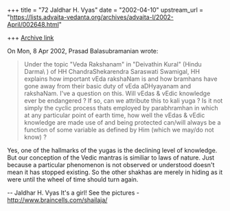+++
title = "72 Jaldhar H. Vyas"
date = "2002-04-10"
upstream_url = "https://lists.advaita-vedanta.org/archives/advaita-l/2002-April/002648.html"

+++
[Archive link](https://lists.advaita-vedanta.org/archives/advaita-l/2002-April/002648.html)

On Mon, 8 Apr 2002, Prasad Balasubramanian wrote:

> Under the topic "Veda Rakshanam" in "Deivathin Kural" (Hindu Darma\ ) of
> HH ChandraShekarendra Saraswati Swamigal, HH explains how important vEda
> rakshaNam is and how bramhans have gone away from their basic duty of
> vEda aDHyayanam and rakshaNam. I've a question on this.  Will vEdas &
> vEdic knowledge ever be endangered ? If so, can we attribute this to
> kali yuga ? Is it not simply the cyclic process thats employed by
> parabhramhan in which at any particular point of earth time, how well
> the vEdas & vEdic knowledge are made use of and being protected can/will
> always be a function of some variable as defined by Him (which we may/do
> not know) ?

Yes, one of the hallmarks of the yugas is the declining level of
knowledge.  But our conception of the Vedic mantras is similiar to laws of
nature.  Just because a particular phenomenon is not observed or
understood doesn't mean it has stopped existing.  So the other shakhas are
merely in hiding as it were until the wheel of time should turn again.

--
Jaldhar H. Vyas <jaldhar at braincells.com>
It's a girl! See the pictures - http://www.braincells.com/shailaja/

